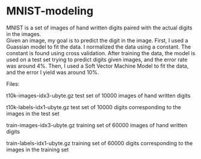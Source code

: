# MNIST-modeling
MNIST is a set of images of hand written digits paired with the actual digits in the images.  
Given an image, my goal is to predict the digit in the image.
First, I used a Guassian model to fit the data. I normalized the data using a constant. The constant is found using cross validation.
After training the data, the model is used on a test set trying to predict digits given images, and the error rate was around 4%.
Then, I used a Soft Vector Machine Model to fit the data, and the error I yield was around 10%.

Files:

t10k-images-idx3-ubyte.gz     test set of 10000 images of hand written digits

t10k-labels-idx1-ubyte.gz     test set of 10000 digits corresponding to the images in the test set

train-images-idx3-ubyte.gz    training set of 60000 images of hand written digits

train-labels-idx1-ubyte.gz    training set of 60000 digits corresponding to the images in the training set
